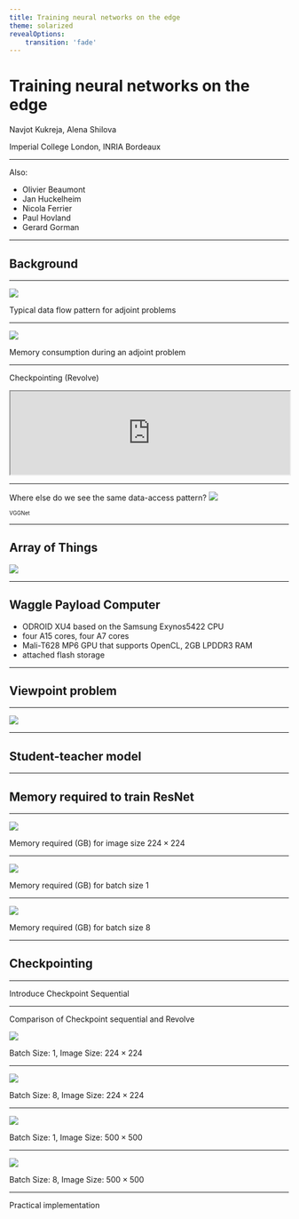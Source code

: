 ```yaml
---
title: Training neural networks on the edge
theme: solarized
revealOptions:
    transition: 'fade'
---
```

# Training neural networks on the edge

Navjot Kukreja, Alena Shilova

Imperial College London, INRIA Bordeaux

---

Also:

 - Olivier Beaumont
 - Jan Huckelheim
 - Nicola Ferrier
 - Paul Hovland
 - Gerard Gorman

---

## Background

---

![](figures/dataflow.png)

Typical data flow pattern for adjoint problems

---

![](figures/checkpointing-all.png)

Memory consumption during an adjoint problem

---

Checkpointing (Revolve)

<iframe src="http://127.0.0.1:5000" width="100%"> </iframe>

---

Where else do we see the same data-access pattern?
![](figures/VGG_neural_network.png)

<sub><sup>VGGNet</sub></sup>

---

## Array of Things

![](figures/AoT.jpg)

---
## Waggle Payload Computer
- ODROID XU4 based on the Samsung Exynos5422 CPU
- four A15 cores, four A7 cores
- Mali-T628 MP6 GPU that supports OpenCL, 2GB
LPDDR3 RAM
- attached flash storage

---

## Viewpoint problem

---

![](figures/results_car.png)

---

## Student-teacher model

---

## Memory required to train ResNet 

---

![](figures/image_224.png)

Memory required (GB) for image size $224 \times 224$

---

![](figures/batch_1.png)

Memory required (GB) for batch size 1

---

![](figures/batch_8.png)

Memory required (GB) for batch size 8

---

## Checkpointing

---

Introduce Checkpoint Sequential

---

Comparison of Checkpoint sequential and Revolve

![](figures/batch_imagesize224_1.png)

Batch Size: $1$, Image Size: $224 \times 224$

---

![](figures/batch_imagesize224_8.png)

Batch Size: $8$, Image Size: $224 \times 224$

---

![](figures/batch_imagesize500_1.png)

Batch Size: $1$, Image Size: $500 \times 500$

---

![](figures/batch_imagesize500_8.png)

Batch Size: $8$, Image Size: $500 \times 500$

---
Practical implementation
